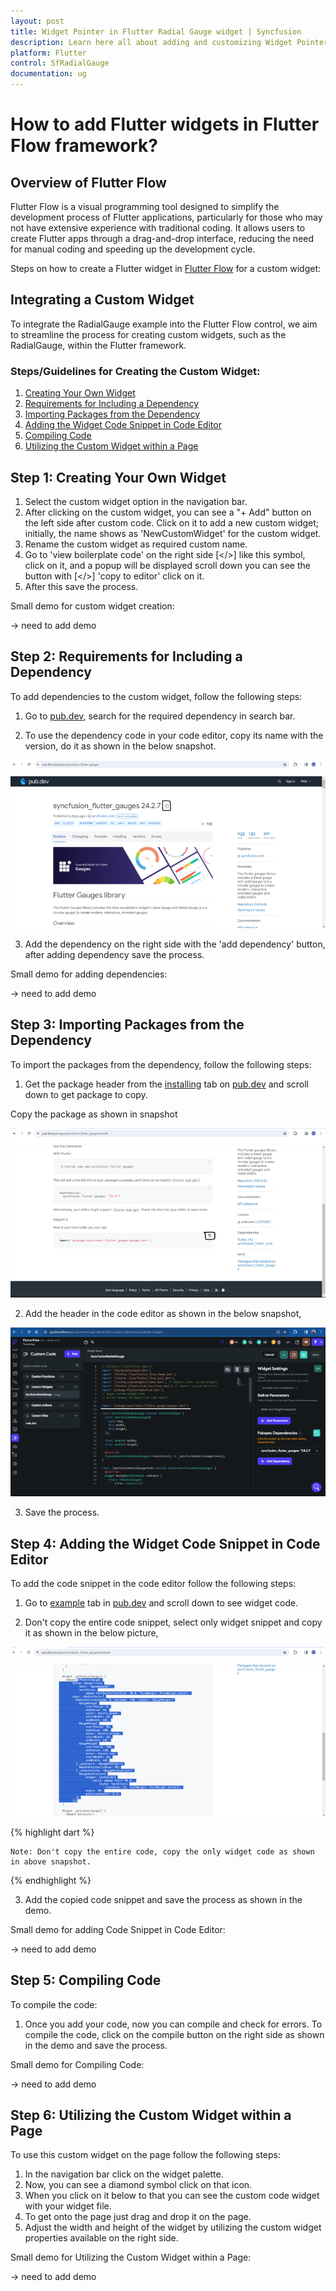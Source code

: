 ```yaml
---
layout: post
title: Widget Pointer in Flutter Radial Gauge widget | Syncfusion
description: Learn here all about adding and customizing Widget Pointer of Syncfusion Flutter Radial Gauge (SfRadialGauge) widget and more.
platform: Flutter
control: SfRadialGauge
documentation: ug
---
```


# How to add Flutter widgets in Flutter Flow framework?

## Overview of Flutter Flow

Flutter Flow is a visual programming tool designed to simplify the development process of Flutter applications, particularly for those who may not have extensive experience with traditional coding. It allows users to create Flutter apps through a drag-and-drop interface, reducing the need for manual coding and speeding up the development cycle.

Steps on how to create a Flutter widget in [Flutter Flow](https://app.flutterflow.io/) for a custom widget:

## Integrating a Custom Widget

To integrate the RadialGauge example into the Flutter Flow control, we aim to streamline the process for creating custom widgets, such as the RadialGauge, within the Flutter framework.

### Steps/Guidelines for Creating the Custom Widget:

1. [Creating Your Own Widget](#step-1-creating-your-own-widget)
2. [Requirements for Including a Dependency](#step-2-requirements-for-including-a-dependency)
3. [Importing Packages from the Dependency](#step-3-importing-packages-from-the-dependency)
4. [Adding the Widget Code Snippet in Code Editor](#step-4-adding-the-widget-code-snippet-in-code-editor)
5. [Compiling Code](#step-5-compiling-code)
6. [Utilizing the Custom Widget within a Page](#step-6-utilizing-the-custom-widget-within-a-page)

## Step 1: Creating Your Own Widget

1. Select the custom widget option in the navigation bar.
2. After clicking on the custom widget, you can see a "+ Add" button on the left side after custom code. Click on it to add a new custom widget; initially, the name shows as 'NewCustomWidget' for the custom widget.
3. Rename the custom widget as required custom name.
4. Go to 'view boilerplate code' on the right side [</>] like this symbol, click on it, and a popup will be displayed scroll down you can see the button with [</>] 'copy to editor' click on it.
5. After this save the process.

Small demo for custom widget creation:

-> need to add demo

## Step 2: Requirements for Including a Dependency

To add dependencies to the custom widget, follow the following steps:

1. Go to [pub.dev](https://pub.dev/), search for the required dependency in search bar.

2. To use the dependency code in your code editor, copy its name with the version, do it as shown in the below snapshot.

![Version](images/how-to/copy-version.png)

3. Add the dependency on the right side with the 'add dependency' button, after adding dependency save the process.

Small demo for adding dependencies:

-> need to add demo

## Step 3: Importing Packages from the Dependency

To import the packages from the dependency, follow the following steps:

1. Get the package header from the [installing](https://pub.dev/packages/syncfusion_flutter_gauges/install) tab on [pub.dev](https://pub.dev/) and scroll down to get package to copy.

Copy the package as shown in snapshot

![Package](images/how-to/copy-package.png)

2. Add the header in the code editor as shown in the below snapshot,

![Import](images/how-to/import-package-flutterflow.png)

3. Save the process.

## Step 4: Adding the Widget Code Snippet in Code Editor

To add the code snippet in the code editor follow the following steps:

1. Go to [example](https://pub.dev/packages/syncfusion_flutter_gauges/example) tab in [pub.dev](https://pub.dev/) and scroll down to see widget code.

2. Don't copy the entire code snippet, select only widget snippet and copy it as shown in the below picture,

![Code](images/how-to/code-snippet.png)

{% highlight dart %} 
    
    Note: Don't copy the entire code, copy the only widget code as shown in above snapshot.

{% endhighlight %}

3. Add the copied code snippet and save the process as shown in the demo.

Small demo for adding Code Snippet in Code Editor:

-> need to add demo

## Step 5: Compiling Code

To compile the code:

1. Once you add your code, now you can compile and check for errors. To compile the code, click on the compile button on the right side as shown in the demo and save the process.

Small demo for Compiling Code:

-> need to add demo

## Step 6: Utilizing the Custom Widget within a Page

To use this custom widget on the page follow the following steps:

1. In the navigation bar click on the widget palette.
2. Now, you can see a diamond symbol click on that icon.
3. When you click on it below to that you can see the custom code widget with your widget file.
4. To get onto the page just drag and drop it on the page.
5. Adjust the width and height of the widget by utilizing the custom widget properties available on the right side.

Small demo for Utilizing the Custom Widget within a Page:

-> need to add demo
